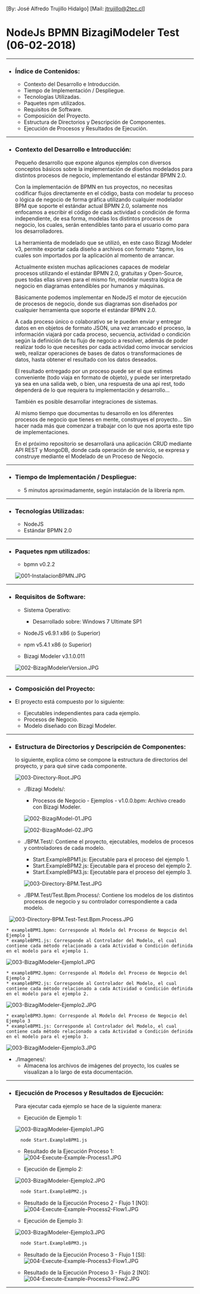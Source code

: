 [By: José Alfredo Trujillo Hidalgo]
[Mail: jtrujillo@2tec.cl]

# NodeJs BPMN BizagiModeler Test (06-02-2018)

-------------------------------------------

* ### Índice de Contenidos:

  * Contexto del Desarrollo e Introducción.
  * Tiempo de Implementación / Despliegue.
  * Tecnologías Utilizadas.
  * Paquetes npm utilizados.
  * Requisitos de Software.
  * Composición del Proyecto.
  * Estructura de Directorios y Descripción de Componentes.
  * Ejecución de Procesos y Resultados de Ejecución.
  
-------------------------------------------

* ### Contexto del Desarrollo e Introducción:

  Pequeño desarrollo que expone algunos ejemplos con diversos conceptos básicos sobre la implementación de diseños modelados para distintos procesos de negocio, implementando el estándar BPMN 2.0.
  
  Con la implementación de BPMN en tus proyectos, no necesitas codificar flujos directamente en el código, basta con modelar tu proceso o lógica de negocio de forma gráfica utilizando cualquier modelador BPM que soporte el estándar actual BPMN 2.0, solamente nos enfocamos a escribir el código de cada actividad o condición de forma independiente, de esa forma, modelas los distintos procesos de negocio, los cuales, serán entendibles tanto para el usuario como para los desarrolladores. 
  
  La herramienta de modelado que se utilizó, en este caso Bizagi Modeler v3, permite exportar cada diseño a archivos con formato *.bpmn, los cuales son importados por la aplicación al momento de arrancar.
  
  Actualmente existen muchas aplicaciones capaces de modelar procesos utilizando el estándar BPMN 2.0, gratuitas y Open-Source, pues todas ellas sirven para el mismo fin, modelar nuestra lógica de negocio en diagramas entendibles por humanos y máquinas.
  
  Básicamente podemos implementar en NodeJS el motor de ejecución de procesos de negocio, donde sus diagramas son diseñados por cualquier herramienta que soporte el estándar BPMN 2.0.
  
  A cada proceso único o colaborativo se le pueden enviar y entregar datos en en objetos de formato JSON, una vez arrancado el proceso, la información viajará por cada proceso, secuencia, actividad o condición según la definición de tu flujo de negocio a resolver, además de poder realizar todo lo que necesites por cada actividad como invocar servicios web, realizar operaciones de bases de datos o transformaciones de datos, hasta obtener el resultado con los datos deseados.
  
  El resultado entregado por un proceso puede ser el que estimes conveniente (todo viaja en formato de objeto), y puede ser interpretado ya sea en una salida web, o bien, una respuesta de una api rest, todo dependerá de lo que requiera tu implementación y desarrollo...
  
  También es posible desarrollar integraciones de sistemas.
  
  Al mismo tiempo que documentas tu desarrollo en los diferentes procesos de negocio que tienes en mente, construyes el proyecto... Sin hacer nada más que comenzar a trabajar con lo que nos aporta este tipo de implementaciones.
  
  En el próximo repositorio se desarrollará una aplicación CRUD mediante API REST y MongoDB, donde cada operación de servicio, se expresa y construye mediante el Modelado de un Proceso de Negocio.
  
-------------------------------------------

* ### Tiempo de Implementación / Despliegue:

  * 5 minutos aproximadamente, según instalación de la librería npm.
  
-------------------------------------------

* ### Tecnologías Utilizadas:

  * NodeJS
  * Estándar BPMN 2.0

-------------------------------------------

* ### Paquetes npm utilizados:

  * bpmn v0.2.2
  
  ![001-InstalacionBPMN.JPG](https://github.com/jtrujilloh/NodeJS-BPMN-BizagiModeler-Test/blob/master/Imagenes/001-InstalacionBPMN.JPG)
  
-------------------------------------------

* ### Requisitos de Software:

  * Sistema Operativo:
    * Desarrollado sobre: Windows 7 Ultimate SP1
  * NodeJS v6.9.1 x86 (o Superior)
  * npm v5.4.1 x86 (o Superior)
  
  * Bizagi Modeler v3.1.0.011
  
  ![002-BizagiModelerVersion.JPG](https://github.com/jtrujilloh/NodeJS-BPMN-BizagiModeler-Test/blob/master/Imagenes/002-BizagiModelerVersion.JPG)
  
 -------------------------------------------

* ### Composición del Proyecto: 

* El proyecto está compuesto por lo siguiente:

  * Ejecutables independientes para cada ejemplo. 
  * Procesos de Negocio.
  * Modelo diseñado con Bizagi Modeler.
    

-------------------------------------------

* ### Estructura de Directorios y Descripción de Componentes:
  
  lo siguiente, explica cómo se compone la estructura de directorios del proyecto, y para qué sirve cada componente.
    
  ![003-Directory-Root.JPG](https://github.com/jtrujilloh/NodeJS-BPMN-BizagiModeler-Test/blob/master/Imagenes/003-Directory-Root.JPG)
        
  * ./Bizagi Models/: 
    * Procesos de Negocio - Ejemplos - v1.0.0.bpm: Archivo creado con Bizagi Modeler.
    
    ![002-BizagiModel-01.JPG](https://github.com/jtrujilloh/NodeJS-BPMN-BizagiModeler-Test/blob/master/Imagenes/002-BizagiModel-01.JPG)
    
    ![002-BizagiModel-02.JPG](https://github.com/jtrujilloh/NodeJS-BPMN-BizagiModeler-Test/blob/master/Imagenes/002-BizagiModel-02.JPG)
    
  * ./BPM.Test/: Contiene el proyecto, ejecutables, modelos de procesos y controladores de cada modelo.
    * Start.ExampleBPM1.js: Ejecutable para el proceso del ejemplo 1.
    * Start.ExampleBPM2.js: Ejecutable para el proceso del ejemplo 2.
    * Start.ExampleBPM3.js: Ejecutable para el proceso del ejemplo 3.
    
    ![003-Directory-BPM.Test.JPG](https://github.com/jtrujilloh/NodeJS-BPMN-BizagiModeler-Test/blob/master/Imagenes/003-Directory-BPM.Test.JPG)
    
  * ./BPM.Test/Test.Bpm.Process/: Contiene los modelos de los distintos procesos de negocio y su controlador correspondiente a cada modelo.

    ![003-Directory-BPM.Test-Test.Bpm.Process.JPG](https://github.com/jtrujilloh/NodeJS-BPMN-BizagiModeler-Test/blob/master/Imagenes/003-Directory-BPM.Test-Test.Bpm.Process.JPG)
    
    * exampleBPM1.bpmn: Corresponde al Modelo del Proceso de Negocio del Ejemplo 1
    * exampleBPM1.js: Corresponde al Controlador del Modelo, el cual contiene cada método relacionado a cada Actividad o Condición definida en el modelo para el ejemplo 1.
    
![003-BizagiModeler-Ejemplo1.JPG](https://github.com/jtrujilloh/NodeJS-BPMN-BizagiModeler-Test/blob/master/Imagenes/003-BizagiModeler-Ejemplo1.JPG)
    
    * exampleBPM2.bpmn: Corresponde al Modelo del Proceso de Negocio del Ejemplo 2
    * exampleBPM2.js: Corresponde al Controlador del Modelo, el cual contiene cada método relacionado a cada Actividad o Condición definida en el modelo para el ejemplo 2.
    
![003-BizagiModeler-Ejemplo2.JPG](https://github.com/jtrujilloh/NodeJS-BPMN-BizagiModeler-Test/blob/master/Imagenes/003-BizagiModeler-Ejemplo2.JPG)
    
    * exampleBPM3.bpmn: Corresponde al Modelo del Proceso de Negocio del Ejemplo 3
    * exampleBPM1.js: Corresponde al Controlador del Modelo, el cual contiene cada método relacionado a cada Actividad o Condición definida en el modelo para el ejemplo 3.
    
![003-BizagiModeler-Ejemplo3.JPG](https://github.com/jtrujilloh/NodeJS-BPMN-BizagiModeler-Test/blob/master/Imagenes/003-BizagiModeler-Ejemplo3.JPG)
    
  * ./Imagenes/: 
    * Almacena los archivos de imágenes del proyecto, los cuales se visualizan a lo largo de esta documentación.

-------------------------------------------

* ### Ejecución de Procesos y Resultados de Ejecución:
  
  Para ejecutar cada ejemplo se hace de la siguiente manera:
  
  * Ejecución de Ejemplo 1:
  
  ![003-BizagiModeler-Ejemplo1.JPG](https://github.com/jtrujilloh/NodeJS-BPMN-BizagiModeler-Test/blob/master/Imagenes/003-BizagiModeler-Ejemplo1.JPG)
  
  ```bash
    node Start.ExampleBPM1.js
  ```
    * Resultado de la Ejecución Proceso 1:
    ![004-Execute-Example-Process1.JPG](https://github.com/jtrujilloh/NodeJS-BPMN-BizagiModeler-Test/blob/master/Imagenes/004-Execute-Example-Process1.JPG)
    
  * Ejecución de Ejemplo 2:
  
  ![003-BizagiModeler-Ejemplo2.JPG](https://github.com/jtrujilloh/NodeJS-BPMN-BizagiModeler-Test/blob/master/Imagenes/003-BizagiModeler-Ejemplo2.JPG)
  
  ```bash
    node Start.ExampleBPM2.js
  ```
  
    * Resultado de la Ejecución Proceso 2 - Flujo 1 [NO]:
    ![004-Execute-Example-Process2-Flow1.JPG](https://github.com/jtrujilloh/NodeJS-BPMN-BizagiModeler-Test/blob/master/Imagenes/004-Execute-Example-Process2-Flow1.JPG)
    
  * Ejecución de Ejemplo 3:
  
  ![003-BizagiModeler-Ejemplo3.JPG](https://github.com/jtrujilloh/NodeJS-BPMN-BizagiModeler-Test/blob/master/Imagenes/003-BizagiModeler-Ejemplo3.JPG)
  
  ```bash
    node Start.ExampleBPM3.js
  ```
    
    * Resultado de la Ejecución Proceso 3 - Flujo 1 [SI]:
    ![004-Execute-Example-Process3-Flow1.JPG](https://github.com/jtrujilloh/NodeJS-BPMN-BizagiModeler-Test/blob/master/Imagenes/004-Execute-Example-Process3-Flow1.JPG)
    
    * Resultado de la Ejecución Proceso 3 - Flujo 2 [NO]:
    ![004-Execute-Example-Process3-Flow2.JPG](https://github.com/jtrujilloh/NodeJS-BPMN-BizagiModeler-Test/blob/master/Imagenes/004-Execute-Example-Process3-Flow2.JPG)
    
-------------------------------------------
    
